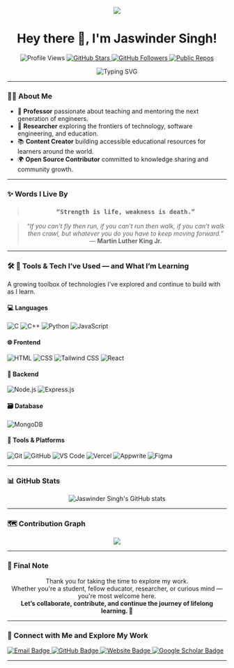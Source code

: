 

<!--
**Jaswindersingh2k/Jaswindersingh2k** is a ✨ _special_ ✨ repository because its `README.md` (this file) appears on your GitHub profile.

Here are some ideas to get you started:

- 🔭 I’m currently working on ...
- 🌱 I’m currently learning ...
- 👯 I’m looking to collaborate on ...
- 🤔 I’m looking for help with ...
- 💬 Ask me about ...
- 📫 How to reach me: ...
- 😄 Pronouns: ...
- ⚡ Fun fact: ...
-->
<p align="center">
  <img src="https://capsule-render.vercel.app/api?type=waving&color=00BFFF&height=120&section=header&text=Welcome%20to%20My%20GitHub!&fontSize=30&fontColor=ffffff" />
</p>

<h1 align="center">Hey there 👋, I'm Jaswinder Singh!</h1>

<p align="center">
  <img src="https://komarev.com/ghpvc/?username=Jaswindersingh2k&label=Profile%20views&color=0e75b6&style=flat-square" alt="Profile Views" />
  <a href="https://github.com/Jaswindersingh2k?tab=stars" target="_blank">
    <img src="https://img.shields.io/github/stars/Jaswindersingh2k?label=Stars&style=flat-square&color=FFD700" alt="GitHub Stars" />
  </a>
  <a href="https://github.com/Jaswindersingh2k?tab=followers" target="_blank">
    <img src="https://img.shields.io/github/followers/Jaswindersingh2k?label=Followers&style=flat-square&color=0e75b6" alt="GitHub Followers" />
  </a>
  <a href="https://github.com/Jaswindersingh2k?tab=repositories" target="_blank">
    <img src="https://img.shields.io/badge/Public%20Repos-See%20All-blue?style=flat-square" alt="Public Repos" />
  </a>
</p>

<p align="center"> 
  <img src="https://readme-typing-svg.demolab.com?font=Fira+Code&duration=3000&pause=1000&color=00F7FF&center=true&vCenter=true&multiline=true&width=700&height=100&lines=Hey+there!+I'm+Jaswinder+Singh+%F0%9F%91%8B;Professor+%7C+Researcher+%7C+Open+Source+Contributor;Creating+Impactful+Educational+Content+%E2%9C%A8;" alt="Typing SVG" />
</p>

---

### 👨‍🏫 About Me

- 🧠 **Professor** passionate about teaching and mentoring the next generation of engineers.  
- 🔬 **Researcher** exploring the frontiers of technology, software engineering, and education.  
- 📚 **Content Creator** building accessible educational resources for learners around the world.  
- 🌍 **Open Source Contributor** committed to knowledge sharing and community growth.  

---

### ✨ Words I Live By 

<blockquote align="center">
  <h3><strong><code>“Strength is life, weakness is death.”</code></strong></h3>
</blockquote>

<blockquote align="center">
  <em>“If you can’t fly then run, if you can’t run then walk, if you can’t walk then crawl, but whatever you do you have to keep moving forward.”</em>  
  <br>— <strong>Martin Luther King Jr.</strong>
</blockquote>

---

### 🛠️ 🧰 Tools & Tech I’ve Used — and What I’m Learning
A growing toolbox of technologies I’ve explored and continue to build with as I learn.

#### 💻 Languages
![C](https://img.shields.io/badge/C-00599C?style=for-the-badge&logo=c&logoColor=white)
![C++](https://img.shields.io/badge/C++-00599C?style=for-the-badge&logo=c%2B%2B&logoColor=white)
![Python](https://img.shields.io/badge/Python-3776AB?style=for-the-badge&logo=python&logoColor=white)
![JavaScript](https://img.shields.io/badge/JavaScript-F7DF1E?style=for-the-badge&logo=javascript&logoColor=black)

#### 🌐 Frontend
![HTML](https://img.shields.io/badge/HTML5-E34F26?style=for-the-badge&logo=html5&logoColor=white)
![CSS](https://img.shields.io/badge/CSS3-1572B6?style=for-the-badge&logo=css3&logoColor=white)
![Tailwind CSS](https://img.shields.io/badge/TailwindCSS-38B2AC?style=for-the-badge&logo=tailwind-css&logoColor=white)
![React](https://img.shields.io/badge/React-20232A?style=for-the-badge&logo=react&logoColor=61DAFB)

#### 🧠 Backend
![Node.js](https://img.shields.io/badge/Node.js-339933?style=for-the-badge&logo=nodedotjs&logoColor=white)
![Express.js](https://img.shields.io/badge/Express.js-000000?style=for-the-badge&logo=express&logoColor=white)

#### 🗃️ Database
![MongoDB](https://img.shields.io/badge/MongoDB-4EA94B?style=for-the-badge&logo=mongodb&logoColor=white)

#### 🧰 Tools & Platforms
![Git](https://img.shields.io/badge/Git-F05032?style=for-the-badge&logo=git&logoColor=white)
![GitHub](https://img.shields.io/badge/GitHub-100000?style=for-the-badge&logo=github&logoColor=white)
![VS Code](https://img.shields.io/badge/VS%20Code-007ACC?style=for-the-badge&logo=visual-studio-code&logoColor=white)
![Vercel](https://img.shields.io/badge/Vercel-000000?style=for-the-badge&logo=vercel&logoColor=white)
![Appwrite](https://img.shields.io/badge/Appwrite-F02E65?style=for-the-badge&logo=appwrite&logoColor=white)
![Figma](https://img.shields.io/badge/Figma-F24E1E?style=for-the-badge&logo=figma&logoColor=white)

---

### 📊 GitHub Stats 

<p align="center">
  <img src="https://github-readme-stats.vercel.app/api?username=Jaswindersingh2k&show_icons=true&theme=radical" alt="Jaswinder Singh's GitHub stats" />
</p>

---

### 🗺 Contribution Graph

<p align="center">
  <img src="https://github-readme-activity-graph.vercel.app/graph?username=Jaswindersingh2k&theme=dracula" />
</p>

---

### 💬 Final Note 

<p align="center">
  Thank you for taking the time to explore my work. <br>
  Whether you're a student, fellow educator, researcher, or curious mind — you're most welcome here. <br>
  <strong>Let’s collaborate, contribute, and continue the journey of lifelong learning. 🚀</strong>
</p>

---

### 🤝 Connect with Me and Explore My Work 

<p align="left">
  <a href="mailto:jaswinder_singh_2k@rediffmail.com" target="_blank"> 
    <img src="https://img.shields.io/badge/Email-D14836?style=for-the-badge&logo=gmail&logoColor=white" alt="Email Badge"/>
  </a>
  
  <a href="https://github.com/Jaswindersingh2k" target="_blank"> 
    <img src="https://img.shields.io/badge/GitHub-100000?style=for-the-badge&logo=github&logoColor=white" alt="GitHub Badge"/>
  </a>
  
  <a href="http://www.jaswindersinghcse.com" target="_blank">
    <img src="https://img.shields.io/badge/Website-0A66C2?style=for-the-badge&logo=google-chrome&logoColor=white" alt="Website Badge"/>
  </a>
  
  <a href="https://scholar.google.co.in/citations?user=JxU6hWkAAAAJ&hl=en" target="_blank">
    <img src="https://img.shields.io/badge/Google%20Scholar-4285F4?style=for-the-badge&logo=google-scholar&logoColor=white" alt="Google Scholar Badge"/>
  </a>
</p>

---













